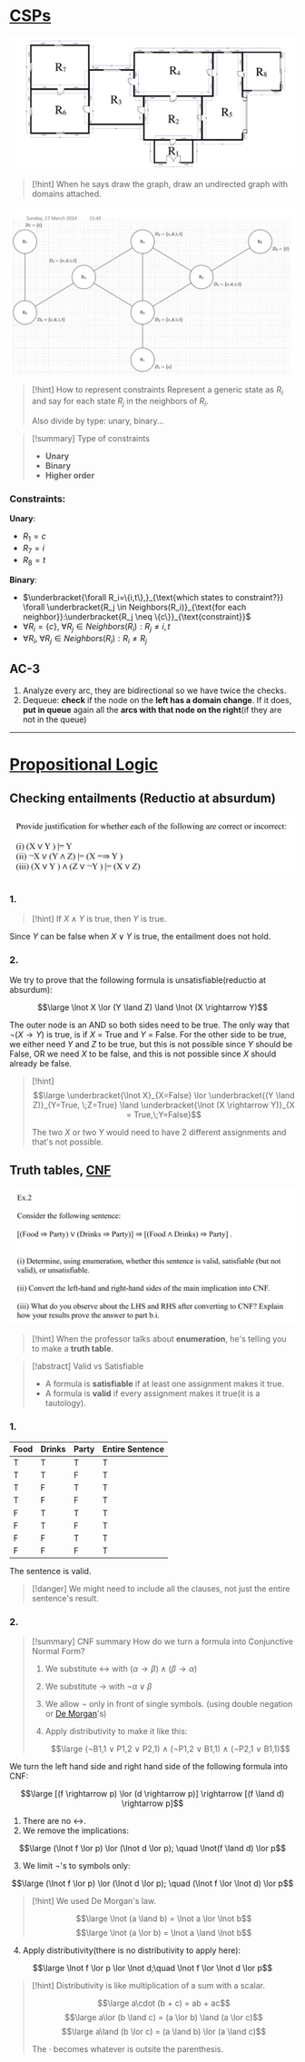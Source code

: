 # [CSPs](CSPs.md)

![](../z_images/Pasted%20image%2020240613173017.png)

> [!hint]
> When he says draw the graph, draw an undirected graph with domains attached.
> 

![](../z_images/Pasted%20image%2020240613174245.png)

> [!hint] How to represent constraints
> Represent a generic state as $R_i$ and say for each state $R_j$ in the neighbors of $R_i$.
> 
> Also divide by type: unary, binary...
> 

> [!summary] Type of constraints
> - **Unary**
> - **Binary**
> - **Higher order**


### Constraints:
**Unary**:
- $R_1 = c$
- $R_7 = i$
- $R_8=t$

**Binary**:
- $\underbracket{\forall R_i=\{i,t\},}_{\text{which states to constraint?}} \forall \underbracket{R_j \in Neighbors(R_i)}_{\text{for each neighbor}}:\underbracket{R_j \neq \{c\}}_{\text{constraint}}$
- $\forall R_i=\{c\}, \;\forall R_j \in Neighbors(R_i) : R_j \neq {i,t}$
- $\forall R_i, \;\forall R_j \in Neighbors(R_i) : R_i \neq R_j$

## AC-3

1. Analyze every arc, they are bidirectional so we have twice the checks.
2. Dequeue: **check** if the node on the **left has a domain change**. If it does, **put in queue** again all the **arcs with that node on the right**(if they are not in the queue)

---
# [Propositional Logic](Propositional%20Logic.md)
## Checking entailments (Reductio at absurdum)

![](../z_images/Pasted%20image%2020240612112614.png)

### 1.
> [!hint]
> If $X \land  Y$ is true, then $Y$ is true.


Since $Y$ can be false when $X∨Y$ is true, the entailment does not hold.

### 2. 

We try to prove that the following formula is unsatisfiable(reductio at absurdum):

$$\large \lnot X \lor (Y \land Z) \land \lnot (X \rightarrow Y)$$

The outer node is an AND so both sides need to be true.
The only way that $\lnot (X \rightarrow Y)$ is true, is if $X$ = True and $Y$ = False.
For the other side to be true, we either need $Y$ and $Z$ to be true, but this is not possible since $Y$ should be False, OR we need $X$ to be false, and this is not possible since $X$ should already be false.

> [!hint]
> $$\large \underbracket{\lnot X}_{X=False} \lor \underbracket{(Y \land Z)}_{Y=True, \;Z=True} \land \underbracket{\lnot (X \rightarrow Y)}_{X = True,\;Y=False}$$
> 
> The two $X$ or two $Y$ would need to have 2 different assignments and that's not possible.


## Truth tables, [CNF](CNF.md)

![](../z_images/Pasted%20image%2020240612181307.png)

> [!hint]
> When the professor talks about **enumeration**, he's telling you to make a **truth table**.

> [!abstract] Valid vs Satisfiable
> - A formula is **satisfiable** if at least one assignment makes it true.
> - A formula is **valid** if every assignment makes it true(it is a tautology).

### 1.
| Food | Drinks | Party | Entire Sentence |
|------|--------|-------|-----------------|
| T    | T      | T     | T               |
| T    | T      | F     | T               |
| T    | F      | T     | T               |
| T    | F      | F     | T               |
| F    | T      | T     | T               |
| F    | T      | F     | T               |
| F    | F      | T     | T               |
| F    | F      | F     | T               |
The sentence is valid.

> [!danger]
> We might need to include all the clauses, not just the entire sentence's result.


### 2.

> [!summary] CNF summary
> How do we turn a formula into Conjunctive Normal Form?
> 1. We substitute ↔ with $(α→β)∧(β→α)$
> 2. We substitute → with $¬α∨β$
> 3. We allow ¬ only in front of single symbols. (using double negation or [De Morgan](../Computer%20Architecture%201/7.%20De%20Morgan's%20Theorem.md)'s)
> 4. Apply distributivity to make it like this:
>    
>    $$\large (¬B1,1 ∨ P1,2 ∨ P2,1) ∧ (¬P1,2 ∨ B1,1) ∧ (¬P2,1 ∨ B1,1)$$

We turn the left hand side and right hand side of the following formula into CNF:

$$\large [(f \rightarrow p) \lor (d \rightarrow p)] \rightarrow [(f \land d) \rightarrow p]$$
1. There are no $↔$.
2. We remove the implications:

$$\large (\lnot f \lor p) \lor (\lnot d \lor p); \quad \lnot(f \land d) \lor p$$

3. We limit $\lnot$'s to symbols only:

$$\large (\lnot f \lor p) \lor (\lnot d \lor p); \quad (\lnot f \lor \lnot d) \lor p$$

> [!hint]
> We used De Morgan's law.
> 
> $$\large \lnot (a \land b) = \lnot a \lor \lnot b$$
> $$\large \lnot (a \lor b) = \lnot a \land \lnot b$$


4. Apply distributivity(there is no distributivity to apply here):

$$\large \lnot f \lor p \lor \lnot d;\quad \lnot f \lor \lnot d \lor p$$

> [!hint]
> Distributivity is like multiplication of a sum with a scalar.
> 
> $$\large a\cdot (b + c) = ab + ac$$
> $$\large a\lor (b \land c) = (a \lor b) \land (a \lor c)$$
> $$\large a\land (b \lor c) = (a \land b) \lor (a \land c)$$
> 
> The $\cdot$ becomes whatever is outsite the parenthesis.
